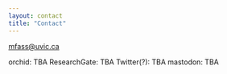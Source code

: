 ```yaml
---
layout: contact
title: "Contact"
--- 
```

mfass@uvic.ca

orchid: TBA
ResearchGate: TBA
Twitter(?): TBA
mastodon: TBA
